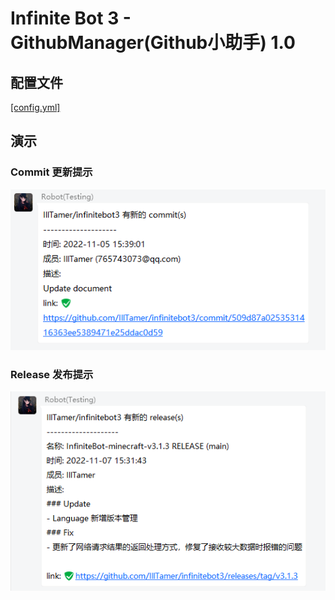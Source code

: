 # Infinite Bot 3 - GithubManager(Github小助手) 1.0

## 配置文件

[[config.yml]](src/main/resources/config.yml)

## 演示

### Commit 更新提示

![](image/commit.png)

### Release 发布提示

![](image/release.png)